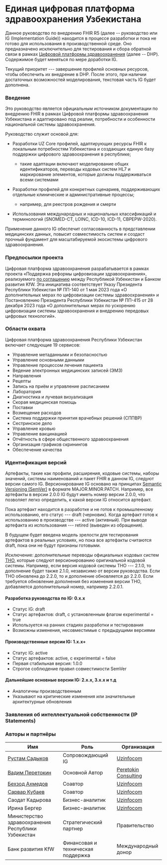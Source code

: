 # Единая цифровая платформа здравоохранения Узбекистана

Данное руководство по внедрению FHIR R5 (далее -- руководство или IG (Implementation Guide)) находится в процессе разработки и пока не готово для использования в производственной среде. Оно предназначено исключительно для тестирования и сбора обратной связи в рамках [Цифровой платформы здравоохранения](https://www.kfw.de/About-KfW/Newsroom/Latest-News/Pressemitteilungen-Details_723328.html) (далее -- DHP). Содержимое будет меняться по мере доработки IG.

Текущий приоритет --- завершение профилей основных ресурсов, чтобы обеспечить их внедрение в DHP. После этого, при наличии достаточных возможностей моделирования, текстовая часть IG будет дополнена.

### Введение

Это руководство является официальным источником документации по внедрению FHIR в рамках Цифровой платформы здравоохранения Узбекистана и адаптировано под реалии, потребности и особенности национальной системы здравоохранения.

Руководство служит основой для:

* Разработки UZ Core профилей, адаптирующих ресурсы FHIR к локальным потребностям Узбекистана и создающих единую базу поддержки цифрового здравоохранения в республике;
  * такие адаптации включают моделирование общих идентификаторов, переводы кодовых систем HL7 и маркирование элементов, которые должны поддерживаться всеми системами

* Разработки профилей для конкретных сценариев, поддерживающих отдельные клинические и административные процессы;
  * например, для реестров рождения и смерти

* Использования международных и национальных классификаций и терминологий (SNOMED-CT, LOINC, ICD-10, ICD-11, CBPEPW-2020).

Применение данного IG обеспечит согласованность в представлении медицинских данных, повысит совместимость систем и создаст прочный фундамент для масштабируемой экосистемы цифрового здравоохранения.

### Предпосылки проекта

Цифровая платформа здравоохранения разрабатывается в рамках проекта «Поддержка реформы цифровизации здравоохранения», реализуемого [по соглашению](https://www.kfw.de/About-KfW/Newsroom/Latest-News/Pressemitteilungen-Details_723328.html) между Республикой Узбекистан и Банком развития KfW. Эта инициатива соответствует Указу Президента Республики Узбекистан № ПП-140 от 1 мая 2023 года «О дополнительных мерах по цифровизации системы здравоохранения» и Постановлению Президента Республики Узбекистан № ПП-415 от 28 декабря 2023 года «О дополнительных мерах по ускорению цифровизации системы здравоохранения и внедрению передовых цифровых технологий».

### Области охвата

Цифровая платформа здравоохранения Республики Узбекистан включает следующие 19 сервисов:

* Управление метаданными и безопасностью
* Управление основными данными
* Управление процессом лечения пациента
* Ведение электронных медицинских записей (ЭМЗ)
* Направления
* Рецепты
* Запись на приём и управление расписанием
* Лаборатория
* Диагностика и лучевая визуализация
* Скорая медицинская помощь
* Поставки
* Возмещение расходов
* Система поддержки принятия врачебных решений (СППВР)
* Сестринское дело
* Управление кровью
* Управление вакцинацией
* Отчётность в сфере общественного здравоохранения
* Организация графиков скринингов
* Обеспечение качества

### Идентификация версий

Артефакты, такие как профили, расширения, кодовые системы, наборы значений, системы наименований и пакет FHIR в данном IG, следуют версии самого IG. Версионирование IG основано на принципах [Semantic Versioning (SemVer)](https://semver.org/) в формате MAJOR.MINOR.PATCH. Например, все артефакты в версии 2.0.0 IG будут иметь номер версии 2.0.0, что позволяет легко определить, к какой версии IG относится артефакт.

Пока артефакт находится в разработке и не готов к промышленному использованию, его статус --- draft (черновик). Когда артефакт готов к использованию в производстве --- active (активный). При выводе артефакта из использования --- retired (выведен из обращения).

В будущем будет введена модель зрелости для тестирования артефактов в реальных условиях, но пока все артефакты считаются draft, пока они не будут признаны готовыми.

Исключение: дополнительные переводы официальных кодовых систем [THO](https://terminology.hl7.org/), которые следуют версионированию оригинальной кодовой системы. Например, если версия кодовой системы THO --- 2.1.0, то дополнение будет также 2.1.0, независимо от версии руководства. Если THO обновлена до 2.2.0, то и дополнение обновляется до 2.2.0. Если требуется обновление дополнения без изменения версии THO, добавляется дополнительный номер, например 2.2.0.1.

#### Разработка руководства по IG: 0.x.x
- Статус IG: draft
- Статус артефактов: draft, с установленным флагом experimental = true
- Используется на ранних стадиях разработки и тестирования
- Возможны изменения, несовместимые с предыдущими версиями

#### Производственные версии IG: 1.x.x+
- Статус IG: active
- Статус артефактов: active, с experimental = false
- Первая стабильная версия: 1.0.0
- Строгое соблюдение правил совместимости SemVer

#### Дальнейшие основные версии IG: 2.x.x, 3.x.x и т.д
- Аналогичны производственным
- Указывают на критические изменения или значительные архитектурные обновления

### Заявления об интеллектуальной собственности (IP Statements)
<!-- { // not yet supported by i18n in IG publisher: % include ip-statements.xhtml %} -->

### Авторы и партнёры

| Имя                                             | Роль                          | Организация                                    |
| ----------------------------------------------- | ----------------------------- | ---------------------------------------------- |
| [Рустам Садыков](https://github.com/roosyabuddy) | Сопровождающий IG             | [Uzinfocom](https://uzinfocom.uz)              |
| [Вадим Перетокин](https://github.com/vadi2/)    | Основной Автор                | [Peretokin Consulting](https://vadimperetok.in) |
| [Бехзод Ахмедов](https://github.com/BEKHZOD98)  | Соавтор                       | [Uzinfocom](https://uzinfocom.uz)              |
| [Сарвар Кубаев](https://github.com/KubayevSarvarbek) | Соавтор                | [Uzinfocom](https://uzinfocom.uz)              |
| Саодат Кадырова                                  | Бизнес-аналитик               | [Uzinfocom](https://uzinfocom.uz)              |
| Ирина Бергер                                     | Бизнес-аналитик               | [Uzinfocom](https://uzinfocom.uz)              |
| Министерство здравоохранения Республики Узбекистан | Стратегический партнер        | Правительство                                  |
| Банк развития KfW                               | Финансовая и техническая поддержка | Международный донор                           |